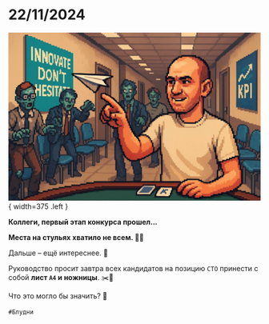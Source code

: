 # 22/11/2024

![ ](<../../assets/img/photo_2025-10-02_14-41-35.jpg>){ width=375 .left }

**Коллеги, первый этап конкурса прошел...**

**Места на стульях хватило не всем. 💺🚫**

Дальше – ещё интереснее. 🤯

Руководство просит завтра всех кандидатов на позицию `CTO` принести с собой **лист `A4` и ножницы**. ✂️📄

Что это могло бы значить? 🤔

`#Блудни`

